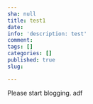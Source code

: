 ```yaml
---
sha: null
title: test1
date: 
info: 'description: test'
comment: 
tags: []
categories: []
published: true
slug: 

---
```

Please start blogging.
adf
